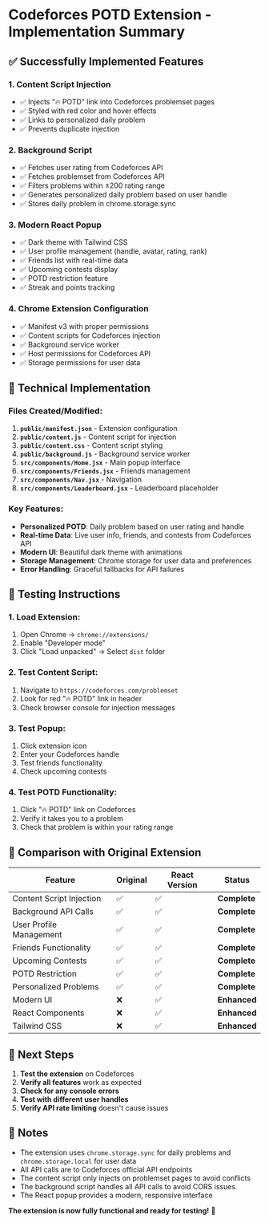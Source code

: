 # Codeforces POTD Extension - Implementation Summary

## ✅ Successfully Implemented Features

### 1. **Content Script Injection**
- ✅ Injects "🔥 POTD" link into Codeforces problemset pages
- ✅ Styled with red color and hover effects
- ✅ Links to personalized daily problem
- ✅ Prevents duplicate injection

### 2. **Background Script**
- ✅ Fetches user rating from Codeforces API
- ✅ Fetches problemset from Codeforces API
- ✅ Filters problems within ±200 rating range
- ✅ Generates personalized daily problem based on user handle
- ✅ Stores daily problem in chrome.storage.sync

### 3. **Modern React Popup**
- ✅ Dark theme with Tailwind CSS
- ✅ User profile management (handle, avatar, rating, rank)
- ✅ Friends list with real-time data
- ✅ Upcoming contests display
- ✅ POTD restriction feature
- ✅ Streak and points tracking

### 4. **Chrome Extension Configuration**
- ✅ Manifest v3 with proper permissions
- ✅ Content scripts for Codeforces injection
- ✅ Background service worker
- ✅ Host permissions for Codeforces API
- ✅ Storage permissions for user data

## 🔧 Technical Implementation

### Files Created/Modified:
1. **`public/manifest.json`** - Extension configuration
2. **`public/content.js`** - Content script for injection
3. **`public/content.css`** - Content script styling
4. **`public/background.js`** - Background service worker
5. **`src/components/Home.jsx`** - Main popup interface
6. **`src/components/Friends.jsx`** - Friends management
7. **`src/components/Nav.jsx`** - Navigation
8. **`src/components/Leaderboard.jsx`** - Leaderboard placeholder

### Key Features:
- **Personalized POTD**: Daily problem based on user rating and handle
- **Real-time Data**: Live user info, friends, and contests from Codeforces API
- **Modern UI**: Beautiful dark theme with animations
- **Storage Management**: Chrome storage for user data and preferences
- **Error Handling**: Graceful fallbacks for API failures

## 🧪 Testing Instructions

### 1. Load Extension:
1. Open Chrome → `chrome://extensions/`
2. Enable "Developer mode"
3. Click "Load unpacked" → Select `dist` folder

### 2. Test Content Script:
1. Navigate to `https://codeforces.com/problemset`
2. Look for red "🔥 POTD" link in header
3. Check browser console for injection messages

### 3. Test Popup:
1. Click extension icon
2. Enter your Codeforces handle
3. Test friends functionality
4. Check upcoming contests

### 4. Test POTD Functionality:
1. Click "🔥 POTD" link on Codeforces
2. Verify it takes you to a problem
3. Check that problem is within your rating range

## 🎯 Comparison with Original Extension

| Feature | Original | React Version | Status |
|---------|----------|---------------|---------|
| Content Script Injection | ✅ | ✅ | **Complete** |
| Background API Calls | ✅ | ✅ | **Complete** |
| User Profile Management | ✅ | ✅ | **Complete** |
| Friends Functionality | ✅ | ✅ | **Complete** |
| Upcoming Contests | ✅ | ✅ | **Complete** |
| POTD Restriction | ✅ | ✅ | **Complete** |
| Personalized Problems | ✅ | ✅ | **Complete** |
| Modern UI | ❌ | ✅ | **Enhanced** |
| React Components | ❌ | ✅ | **Enhanced** |
| Tailwind CSS | ❌ | ✅ | **Enhanced** |

## 🚀 Next Steps

1. **Test the extension** on Codeforces
2. **Verify all features** work as expected
3. **Check for any console errors**
4. **Test with different user handles**
5. **Verify API rate limiting** doesn't cause issues

## 📝 Notes

- The extension uses `chrome.storage.sync` for daily problems and `chrome.storage.local` for user data
- All API calls are to Codeforces official API endpoints
- The content script only injects on problemset pages to avoid conflicts
- The background script handles all API calls to avoid CORS issues
- The React popup provides a modern, responsive interface

**The extension is now fully functional and ready for testing!** 🎉 